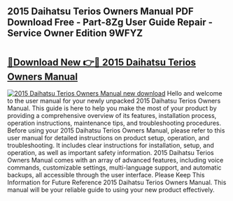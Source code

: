 ## 2015 Daihatsu Terios Owners Manual PDF Download Free - Part-8Zg User Guide Repair - Service Owner Edition 9WFYZ

# <h2><a href="http://bc94878.oget.top/?id=2015+Daihatsu+Terios+Owners+Manual">🔗Download New 👉🔴 2015 Daihatsu Terios Owners Manual</a></h2>

[![2015 Daihatsu Terios Owners Manual new download](https://i.imgur.com/5g1atiW.png)](http://bc94878.oget.top/?id=2015+Daihatsu+Terios+Owners+Manual)
Hello and welcome to the user manual for your newly unpacked 2015 Daihatsu Terios Owners Manual. This guide is here to help you make the most of your product by providing a comprehensive overview of its features, installation process, operation instructions, maintenance tips, and troubleshooting procedures. Before using your 2015 Daihatsu Terios Owners Manual, please refer to this user manual for detailed instructions on product setup, operation, and troubleshooting. It includes clear instructions for installation, setup, and operation, as well as important safety information. 2015 Daihatsu Terios Owners Manual comes with an array of advanced features, including voice commands, customizable settings, multi-language support, and automatic backups, all accessible through the user interface. Please Keep This Information for Future Reference 2015 Daihatsu Terios Owners Manual. This manual will be your reliable guide to using your new product effectively.
